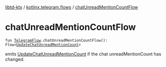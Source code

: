 [libtd-ktx](../index.md) / [kotlinx.telegram.flows](index.md) / [chatUnreadMentionCountFlow](./chat-unread-mention-count-flow.md)

# chatUnreadMentionCountFlow

`fun `[`TelegramFlow`](../kotlinx.telegram.core/-telegram-flow/index.md)`.chatUnreadMentionCountFlow(): Flow<`[`UpdateChatUnreadMentionCount`](https://tdlibx.github.io/td/docs/org/drinkless/td/libcore/telegram/TdApi/UpdateChatUnreadMentionCount.html)`>`

emits [UpdateChatUnreadMentionCount](https://tdlibx.github.io/td/docs/org/drinkless/td/libcore/telegram/TdApi/UpdateChatUnreadMentionCount.html) if the chat unreadMentionCount has changed.

